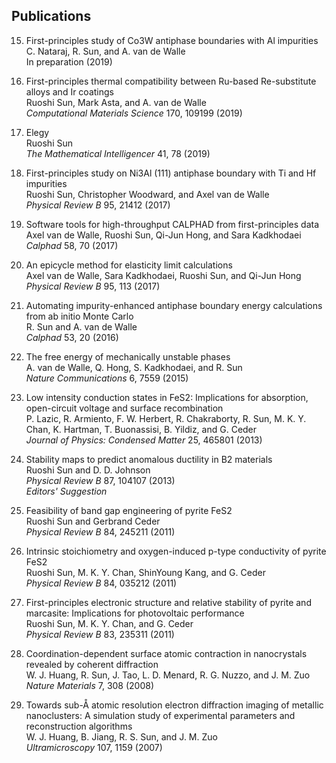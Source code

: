 ## Publications

15. First-principles study of Co3W antiphase boundaries with Al impurities  
C. Nataraj, R. Sun, and A. van de Walle  
In preparation (2019)  

14. First-principles thermal compatibility between Ru-based Re-substitute alloys and Ir coatings  
Ruoshi Sun, Mark Asta, and A. van de Walle  
*Computational Materials Science* 170, 109199 (2019)  

13. Elegy  
Ruoshi Sun  
*The Mathematical Intelligencer* 41, 78 (2019)  

12. First-principles study on Ni3Al (111) antiphase boundary with Ti and Hf impurities  
Ruoshi Sun, Christopher Woodward, and Axel van de Walle  
*Physical Review B* 95, 21412 (2017)  

11. Software tools for high-throughput CALPHAD from first-principles data  
Axel van de Walle, Ruoshi Sun, Qi-Jun Hong, and Sara Kadkhodaei  
*Calphad* 58, 70 (2017)  

10. An epicycle method for elasticity limit calculations  
Axel van de Walle, Sara Kadkhodaei, Ruoshi Sun, and Qi-Jun Hong  
*Physical Review B* 95, 113 (2017)  

9. Automating impurity-enhanced antiphase boundary energy calculations from ab initio Monte Carlo  
R. Sun and A. van de Walle  
*Calphad* 53, 20 (2016)  

8. The free energy of mechanically unstable phases  
A. van de Walle, Q. Hong, S. Kadkhodaei, and R. Sun  
*Nature Communications* 6, 7559 (2015)  

7. Low intensity conduction states in FeS2: Implications for absorption, open-circuit voltage and surface recombination  
P. Lazic, R. Armiento, F. W. Herbert, R. Chakraborty, R. Sun, M. K. Y. Chan, K. Hartman, T. Buonassisi, B. Yildiz, and G. Ceder  
*Journal of Physics: Condensed Matter* 25, 465801 (2013)

6. Stability maps to predict anomalous ductility in B2 materials  
Ruoshi Sun and D. D. Johnson  
*Physical Review B* 87, 104107 (2013)  
*Editors' Suggestion*  

5. Feasibility of band gap engineering of pyrite FeS2  
Ruoshi Sun and Gerbrand Ceder  
*Physical Review B* 84, 245211 (2011)  

4. Intrinsic stoichiometry and oxygen-induced p-type conductivity of pyrite FeS2  
Ruoshi Sun, M. K. Y. Chan, ShinYoung Kang, and G. Ceder  
*Physical Review B* 84, 035212 (2011)  

3. First-principles electronic structure and relative stability of pyrite and marcasite: Implications for photovoltaic performance  
Ruoshi Sun, M. K. Y. Chan, and G. Ceder  
*Physical Review B* 83, 235311 (2011)  

2. Coordination-dependent surface atomic contraction in nanocrystals revealed by coherent diffraction  
W. J. Huang, R. Sun, J. Tao, L. D. Menard, R. G. Nuzzo, and J. M. Zuo  
*Nature Materials* 7, 308 (2008)  

1. Towards sub-Å atomic resolution electron diffraction imaging of metallic nanoclusters: A simulation study of experimental parameters and reconstruction algorithms  
W. J. Huang, B. Jiang, R. S. Sun, and J. M. Zuo  
*Ultramicroscopy* 107, 1159 (2007)  
